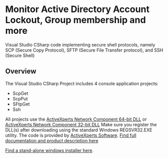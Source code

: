 # Monitor Active Directory Account Lockout, Group membership and more
Visual Studio CSharp code implementing secure shell protocols, namely SCP (Secure Copy Protocol), SFTP (Secure File Transfer protocol), and SSH (Secure Shell)  

## Overview
The Visual Studio CSharp Project includes 4 console application projects:
- ScpGet
- ScpPut
- SFtpGet
- Ssh

All projects use the [ActiveXperts Network Component 64-bit DLL](https://www.activexperts.com/files/network-component/axnetwork64.dll) or [ActiveXperts Network Component 32-bit DLL](https://www.activexperts.com/files/network-component/axnetwork32.dll)
Make sure you register the DLL(s) after downloading using the standard Windows REGSVR32.EXE utility.
The code is provided by [ActiveXperts Software](https://www.activexperts.com). 
[Find full documentation and product description here](https://www.activexperts.com/network-component/)

[Find a stand-alone windows installer here](https://www.activexperts.com/download/).
